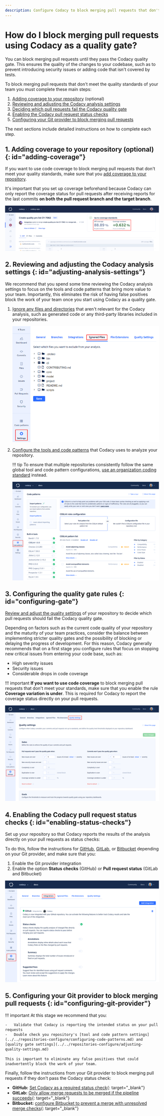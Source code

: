 ```yaml
---
description: Configure Codacy to block merging pull requests that don't meet your quality standards.
---
```


# How do I block merging pull requests using Codacy as a quality gate?

You can block merging pull requests until they pass the Codacy quality gate. This ensures the quality of the changes to your codebase, such as to prevent introducing security issues or adding code that isn't covered by tests.

To block merging pull requests that don't meet the quality standards of your team you must complete these main steps:

1.  [Adding coverage to your repository](#adding-coverage) (optional)
1.  [Reviewing and adjusting the Codacy analysis settings](#adjusting-analysis-settings)
1.  [Deciding which pull requests fail the Codacy quality gate](#configuring-gate)
1.  [Enabling the Codacy pull request status checks](#enabling-status-checks)
1.  [Configuring your Git provider to block merging pull requests](#configuring-git-provider)

The next sections include detailed instructions on how to complete each step.

## 1. Adding coverage to your repository (optional) {: id="adding-coverage"}

If you want to use code coverage to block merging pull requests that don't meet your quality standards, make sure that you [add coverage to your repository](../../coverage-reporter/index.md).

It's important that you set up coverage beforehand because Codacy can only report the coverage status for pull requests after receiving reports for the last commits **on both the pull request branch and the target branch**.

![Adding coverage to your repository](../../coverage-reporter/images/coverage-codacy-ui.png)

## 2. Reviewing and adjusting the Codacy analysis settings {: id="adjusting-analysis-settings"}

We recommend that you spend some time reviewing the Codacy analysis settings to focus on the tools and code patterns that bring more value to your team. Importantly, this eliminates the risk of having false positives block the work of your team once you start using Codacy as a quality gate.

1.  [Ignore any files and directories](../../repositories-configure/ignoring-files.md) that aren't relevant for the Codacy analysis, such as generated code or any third-party libraries included in your repositories.

    ![Ignoring files](../../repositories-configure/images/ignored-files.png)

1.  [Configure the tools and code patterns](../../repositories-configure/configuring-code-patterns.md) that Codacy uses to analyze your repository.

    !!! tip
        To ensure that multiple repositories consistently follow the same global tool and code pattern configurations, [use an organization coding standard](../../organizations/using-a-coding-standard.md) instead.

    ![Configuring the tools and code patterns](../../repositories-configure/images/code-patterns.png)

## 3. Configuring the quality gate rules {: id="configuring-gate"}

[Review and adjust the quality settings](../../repositories-configure/adjusting-quality-settings.md) of your repository to decide which pull requests should fail the Codacy quality gate.

Depending on factors such as the current code quality of your repository and the maturity of your team practices, consider the balance between implementing stricter quality gates and the possibility of blocking or delaying the progress of development. For this reason, Codacy generally recommends that on a first stage you configure rules that focus on stopping new critical issues from entering your code base, such as:

-   High severity issues
-   Security issues
-   Considerable drops in code coverage

!!! important
    **If you want to use code coverage** to block merging pull requests that don't meet your standards, make sure that you enable the rule **Coverage variation is under**. This is required for Codacy to report the coverage status directly on your pull requests.

![Adjusting the quality settings](../../repositories-configure/images/quality-settings.png)

## 4. Enabling the Codacy pull request status checks {: id="enabling-status-checks"}

Set up your repository so that Codacy reports the results of the analysis directly on your pull requests as status checks:

To do this, follow the instructions for [GitHub](../../repositories-configure/integrations/github-integration.md#enabling), [GitLab](../../repositories-configure/integrations/gitlab-integration.md#enabling), or [Bitbucket](../../repositories-configure/integrations/bitbucket-integration.md#enabling) depending on your Git provider, and make sure that you:

1.  Enable the Git provider integration
1.  Enable the option **Status checks** (GitHub) or **Pull request status** (GitLab and Bitbucket)

![Enabling your Git provider integration](../../repositories-configure/integrations/images/github-integration.png)

## 5. Configuring your Git provider to block merging pull requests {: id="configuring-git-provider"}

!!! important
    At this stage we recommend that you:

    -   Validate that Codacy is reporting the intended status on your pull requests
    -   Double check you repository's [tool and code pattern settings](../../repositories-configure/configuring-code-patterns.md) and [quality gate settings](../../repositories-configure/adjusting-quality-settings.md)

    This is important to eliminate any false positives that could inadvertently block the work of your team.

Finally, follow the instructions from your Git provider to block merging pull requests if they don't pass the Codacy status check:

-   **GitHub:** [Set Codacy as a required status check](https://docs.github.com/en/repositories/configuring-branches-and-merges-in-your-repository/defining-the-mergeability-of-pull-requests/managing-a-branch-protection-rule){: target="_blank"}
-   **GitLab:** [Only allow merge requests to be merged if the pipeline succeeds](https://docs.gitlab.com/ee/user/project/merge_requests/merge_when_pipeline_succeeds.html#only-allow-merge-requests-to-be-merged-if-the-pipeline-succeeds){: target="_blank"}
-   **Bitbucket:** [configure Bitbucket to prevent a merge with unresolved merge checks](https://support.atlassian.com/bitbucket-cloud/docs/suggest-or-require-checks-before-a-merge/){: target="_blank"}

